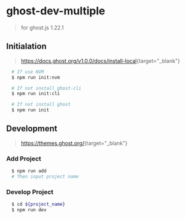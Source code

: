 # ghost-dev-multiple
> for ghost.js 1.22.1


## Initialation
> <https://docs.ghost.org/v1.0.0/docs/install-local>{target="\_blank"}

```bash
  # If use NVM
  $ npm run init:nvm

  # If not install ghost-cli
  $ npm run init:cli

  # If not install ghost
  $ npm run init
```

## Development
> <https://themes.ghost.org/>{target="\_blank"}

### Add Project

```bash
  $ npm run add
  # Then input project name
```

### Develop Project

```bash
  $ cd ${project_name}
  $ npm run dev
```
